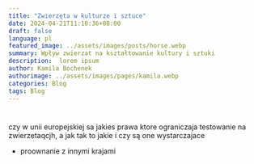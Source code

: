 ```yaml
---
title: "Zwierzęta w kulturze i sztuce"
date: 2024-04-21T11:10:36+08:00
draft: false
language: pl
featured_image: ../assets/images/posts/horse.webp
summary: Wpływ zwierzat na kształtowanie kultury i sztuki
description:  lorem ipsum
author: Kamila Bochenek
authorimage: ../assets/images/pages/kamila.webp
categories: Blog
tags: Blog
---
```

# 
czy w unii europejskiej sa jakies prawa ktore ograniczaja testowanie na zwierzetaqcjh, a jak tak to jakie i czy są one wystarczajace 
- proownanie z innymi krajami 


